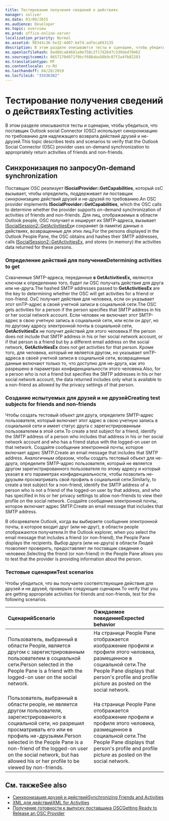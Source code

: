 ```yaml
---
title: Тестирование получения сведений о действиях
manager: soliver
ms.date: 03/09/2015
ms.audience: Developer
ms.topic: overview
ms.prod: office-online-server
localization_priority: Normal
ms.assetid: 98343c36-5e32-4d07-b474-adfeca693135
description: В этом разделе описываются тесты и сценарии, чтобы убедиться, что поставщик Outlook social Connector (OSC) использует синхронизацию по требованию для надлежащего возврата действий друзей и не-друзей.
ms.openlocfilehash: 0a40dca84681a9e758c2f17d2647c339ded70462
ms.sourcegitcommit: 8657170d071f9bcf680aba50b9c07f2a4fb82283
ms.translationtype: MT
ms.contentlocale: ru-RU
ms.lasthandoff: 04/28/2019
ms.locfileid: "33436302"
---
```

# <a name="testing-activities"></a><span data-ttu-id="a9aaf-103">Тестирование получения сведений о действиях</span><span class="sxs-lookup"><span data-stu-id="a9aaf-103">Testing activities</span></span>

<span data-ttu-id="a9aaf-104">В этом разделе описываются тесты и сценарии, чтобы убедиться, что поставщик Outlook social Connector (OSC) использует синхронизацию по требованию для надлежащего возврата действий друзей и не-друзей.</span><span class="sxs-lookup"><span data-stu-id="a9aaf-104">This topic describes tests and scenarios to verify that the Outlook Social Connector (OSC) provider uses on-demand synchronization to appropriately return activities of friends and non-friends.</span></span>

<span data-ttu-id="a9aaf-105"><a name="olosc_TestingActivities_OnDemandSync"> </a></span><span class="sxs-lookup"><span data-stu-id="a9aaf-105"><a name="olosc_TestingActivities_OnDemandSync"> </a></span></span>

## <a name="on-demand-synchronization"></a><span data-ttu-id="a9aaf-106">Синхронизация по запросу</span><span class="sxs-lookup"><span data-stu-id="a9aaf-106">On-demand synchronization</span></span>

<span data-ttu-id="a9aaf-107">Поставщик OSC реализует **ISocialProvider::GetCapabilities**, который osC вызывает, чтобы определить, поддерживает ли поставщик синхронизацию действий друзей и не-друзей по требованию.</span><span class="sxs-lookup"><span data-stu-id="a9aaf-107">An OSC provider implements **ISocialProvider::GetCapabilities**, which the OSC calls to determine whether the provider supports on-demand synchronization of activities of friends and non-friends.</span></span> <span data-ttu-id="a9aaf-108">Для лиц, отображаемых в области Outlook people, OSC получает и хеширует их SMTP-адреса, вызывает [ISocialSession2::GetActivitiesEx](isocialsession2-getactivitiesex.md)и сохраняет (в памяти) данные о действиях, возвращенные для этих лиц.</span><span class="sxs-lookup"><span data-stu-id="a9aaf-108">For the persons displayed in the Outlook People Pane, the OSC obtains and hashes their SMTP addresses, calls [ISocialSession2::GetActivitiesEx](isocialsession2-getactivitiesex.md), and stores (in memory) the activities data returned for these persons.</span></span> 
  
### <a name="determining-activities-to-get"></a><span data-ttu-id="a9aaf-109">Определение действий для получения</span><span class="sxs-lookup"><span data-stu-id="a9aaf-109">Determining activities to get</span></span>

<span data-ttu-id="a9aaf-110">Схваченные SMTP-адреса, переданные **в GetActivitiesEx,** являются ключом к определению того, будет ли OSC получать действия для друга или не-друга.</span><span class="sxs-lookup"><span data-stu-id="a9aaf-110">The hashed SMTP addresses passed to **GetActivitiesEx** are the key to determining whether the OSC will get activities for a friend or non-friend.</span></span> <span data-ttu-id="a9aaf-111">OsC получает действия для человека, если он указывает этот smTP-адрес в своей учетной записи в социальной сети.</span><span class="sxs-lookup"><span data-stu-id="a9aaf-111">The OSC gets activities for a person if the person specifies that SMTP address in his or her social network account.</span></span> <span data-ttu-id="a9aaf-112">Если человек не включает этот SMTP-адрес в свою учетную запись в социальной сети, или если он друг, но по другому адресу электронной почты в социальной сети, **GetActivitiesEx** не получит действий для этого человека.</span><span class="sxs-lookup"><span data-stu-id="a9aaf-112">If the person does not include that SMTP address in his or her social network account, or if that person is a friend but by a different email address on the social network, **GetActivitiesEx** does not get activities for that person.</span></span> <span data-ttu-id="a9aaf-113">Кроме того, для человека, который не является другом, но указывает smTP-адреса в своей учетной записи в социальной сети, возвращенные данные включают только то, что доступно для не-друга, как это разрешено в параметрах конфиденциальности этого человека.</span><span class="sxs-lookup"><span data-stu-id="a9aaf-113">Also, for a person who is not a friend but specifies the SMTP addresses in his or her social network account, the data returned includes only what is available to a non-friend as allowed by the privacy settings of that person.</span></span> 
  
### <a name="creating-test-subjects-for-friends-and-non-friends"></a><span data-ttu-id="a9aaf-114">Создание испытуемых для друзей и не друзей</span><span class="sxs-lookup"><span data-stu-id="a9aaf-114">Creating test subjects for friends and non-friends</span></span>

<span data-ttu-id="a9aaf-115">Чтобы создать тестовый объект для друга, определите SMTP-адрес пользователя, который включает этот адрес в свою учетную запись в социальной сети и имеет статус друга с зарегистрированным пользователем в этой сети.</span><span class="sxs-lookup"><span data-stu-id="a9aaf-115">To create a test subject for a friend, identify the SMTP address of a person who includes that address in his or her social network account and who has a friend status with the logged-on user on that network.</span></span> <span data-ttu-id="a9aaf-116">Создайте сообщение электронной почты, которое включает адрес SMTP.</span><span class="sxs-lookup"><span data-stu-id="a9aaf-116">Create an email message that includes that SMTP address.</span></span> <span data-ttu-id="a9aaf-117">Аналогичным образом, чтобы создать тестовый объект для не-друга, определите SMTP-адрес пользователя, который не является другом зарегистрированного пользователя по этому адресу и который указал в его параметрах конфиденциальности, чтобы позволить не-друзьям просматривать свой профиль в социальной сети.</span><span class="sxs-lookup"><span data-stu-id="a9aaf-117">Similarly, to create a test subject for a non-friend, identify the SMTP address of a person who is not a friend of the logged-on user by that address, and who has specified in his or her privacy settings to allow non-friends to view their profile on the social network.</span></span> <span data-ttu-id="a9aaf-118">Создайте сообщение электронной почты, которое включает адрес SMTP.</span><span class="sxs-lookup"><span data-stu-id="a9aaf-118">Create an email message that includes that SMTP address.</span></span> 
  
<span data-ttu-id="a9aaf-119">В обозревателе Outlook, когда вы выбираете сообщение электронной почты, в которое входит друг (или не-друг), в области people отображаются получатели.</span><span class="sxs-lookup"><span data-stu-id="a9aaf-119">In the Outlook explorer, when you select the email message that includes a friend (or non-friend), the People Pane displays the recipients.</span></span> <span data-ttu-id="a9aaf-120">Выбор друга (или не-друга) в области Людей позволяет проверить, предоставляет ли поставщик сведения о человеке.</span><span class="sxs-lookup"><span data-stu-id="a9aaf-120">Selecting the friend (or non-friend) in the People Pane allows you to test that the provider is providing information about the person.</span></span>
  
### <a name="test-scenarios"></a><span data-ttu-id="a9aaf-121">Тестовые сценарии</span><span class="sxs-lookup"><span data-stu-id="a9aaf-121">Test scenarios</span></span>

<span data-ttu-id="a9aaf-122">Чтобы убедиться, что вы получаете соответствующие действия для друзей и не друзей, проверьте следующие сценарии.</span><span class="sxs-lookup"><span data-stu-id="a9aaf-122">To verify that you are getting appropriate activities for friends and non-friends, test for the following scenarios.</span></span>
  
|<span data-ttu-id="a9aaf-123">**Сценарий**</span><span class="sxs-lookup"><span data-stu-id="a9aaf-123">**Scenario**</span></span>|<span data-ttu-id="a9aaf-124">**Ожидаемое поведение**</span><span class="sxs-lookup"><span data-stu-id="a9aaf-124">**Expected behavior**</span></span>|
|:-----|:-----|
|<span data-ttu-id="a9aaf-125">Пользователь, выбранный в области People, является другом с зарегистрированным пользователем в социальной сети.</span><span class="sxs-lookup"><span data-stu-id="a9aaf-125">Person selected in the People Pane is a friend with the logged-on user on the social network.</span></span>  <br/> |<span data-ttu-id="a9aaf-126">На странице People Pane отображается изображение профиля и профиля этого человека, размещенное в социальной сети.</span><span class="sxs-lookup"><span data-stu-id="a9aaf-126">The People Pane displays that person's profile and profile picture as posted on the social network.</span></span>  <br/> |
|<span data-ttu-id="a9aaf-127">Пользователь, выбранный в области people, не является другом пользователя, зарегистрированного в социальной сети, но разрешил просматривать его или ее профиль не-друзьями.</span><span class="sxs-lookup"><span data-stu-id="a9aaf-127">Person selected in the People Pane is a non-friend of the logged-on user on the social network, but has allowed his or her profile to be viewed by non-friends.</span></span>  <br/> |<span data-ttu-id="a9aaf-128">На странице People Pane отображается изображение профиля и профиля этого человека, размещенное в социальной сети.</span><span class="sxs-lookup"><span data-stu-id="a9aaf-128">The People Pane displays that person's profile and profile picture as posted on the social network.</span></span>  <br/> |
   
## <a name="see-also"></a><span data-ttu-id="a9aaf-129">См. также</span><span class="sxs-lookup"><span data-stu-id="a9aaf-129">See also</span></span>

- [<span data-ttu-id="a9aaf-130">Синхронизация друзей и действий</span><span class="sxs-lookup"><span data-stu-id="a9aaf-130">Synchronizing Friends and Activities</span></span>](synchronizing-friends-and-activities.md)  
- [<span data-ttu-id="a9aaf-131">XML для действий</span><span class="sxs-lookup"><span data-stu-id="a9aaf-131">XML for Activities</span></span>](xml-for-activities.md)
- [<span data-ttu-id="a9aaf-132">Получение готовности к выпуску поставщика OSC</span><span class="sxs-lookup"><span data-stu-id="a9aaf-132">Getting Ready to Release an OSC Provider</span></span>](getting-ready-to-release-an-osc-provider.md)

